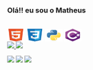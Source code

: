 ### Olá!! eu sou o Matheus 

<div style="display: inline_block"><br>
  <img align="center" alt="Rafa-Js" height="30" width="40" src="https://raw.githubusercontent.com/devicons/devicon/master/icons/html5/html5-original.svg">
  <img align="center" alt="Rafa-CSS" height="30" width="40" src="https://raw.githubusercontent.com/devicons/devicon/master/icons/css3/css3-original.svg">
  <img align="center" alt="Rafa-Python" height="30" width="40" src="https://raw.githubusercontent.com/devicons/devicon/master/icons/python/python-original.svg">
  <img align="center" alt="Rafa-Csharp" height="30" width="40" src="https://raw.githubusercontent.com/devicons/devicon/master/icons/csharp/csharp-original.svg">
</div>

 <div> 
  <a href="https://github.com/TheeusSilva">
  <img height="45%" src="https://github-readme-stats.vercel.app/api?username=TheeusSilva&show_icons=true"/>
  <img height="195cm" src="https://github-readme-stats.vercel.app/api/top-langs/?username=TheeusSilva&langs_count=8"/>
</div>

<div>
  
<a href="https://api.whatsapp.com/send?phone=5511946433148&text="><img src="https://img.shields.io/badge/WhatsApp-25D366?style=for-the-badge&logo=whatsapp&logoColor=white" target="_blank"></a> 
<a href="https://www.linkedin.com/in/matheus-silva-5009191b4/"><img src="https://img.shields.io/badge/LinkedIn-0077B5?style=for-the-badge&logo=linkedin&logoColor=white" target="_blank"></a> 
<a href="maito:m4theusscosta@gmail.com"><img src="https://img.shields.io/badge/Gmail-D14836?style=for-the-badge&logo=gmail&logoColor=white" target="_blank"></a>

</div>


